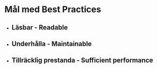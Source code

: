 ﻿# Mål med Best Practices
* ## Läsbar - Readable
* ## Underhålla - Maintainable
* ## Tillräcklig prestanda - Sufficient performance